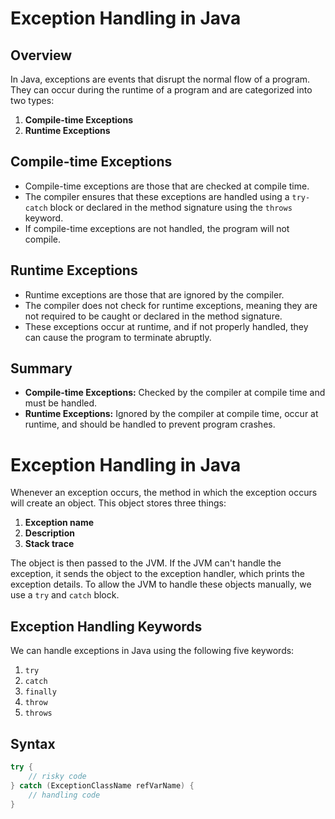 # Exception Handling in Java

## Overview

In Java, exceptions are events that disrupt the normal flow of a program. They can occur during the runtime of a program and are categorized into two types:

1. **Compile-time Exceptions**
2. **Runtime Exceptions**

## Compile-time Exceptions

- Compile-time exceptions are those that are checked at compile time.
- The compiler ensures that these exceptions are handled using a `try-catch` block or declared in the method signature using the `throws` keyword.
- If compile-time exceptions are not handled, the program will not compile.

## Runtime Exceptions

- Runtime exceptions are those that are ignored by the compiler.
- The compiler does not check for runtime exceptions, meaning they are not required to be caught or declared in the method signature.
- These exceptions occur at runtime, and if not properly handled, they can cause the program to terminate abruptly.

## Summary

- **Compile-time Exceptions:** Checked by the compiler at compile time and must be handled.
- **Runtime Exceptions:** Ignored by the compiler at compile time, occur at runtime, and should be handled to prevent program crashes.



# Exception Handling in Java

Whenever an exception occurs, the method in which the exception occurs will create an object. This object stores three things:
1. **Exception name**
2. **Description**
3. **Stack trace**

The object is then passed to the JVM. If the JVM can't handle the exception, it sends the object to the exception handler, which prints the exception details. To allow the JVM to handle these objects manually, we use a `try` and `catch` block.

## Exception Handling Keywords

We can handle exceptions in Java using the following five keywords:
1. `try`
2. `catch`
3. `finally`
4. `throw`
5. `throws`

## Syntax

```java
try {
    // risky code
} catch (ExceptionClassName refVarName) {
    // handling code
}
